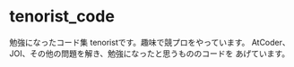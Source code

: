 # tenorist_code
勉強になったコード集
tenoristです。趣味で競プロをやっています。
AtCoder、JOI、その他の問題を解き、勉強になったと思うもののコードを
あげています。
